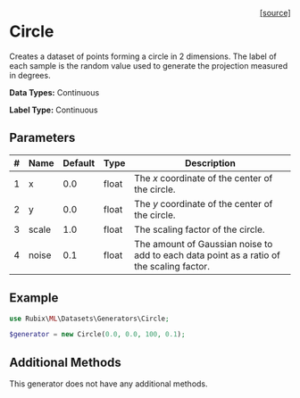 <span style="float:right;"><a href="https://github.com/RubixML/ML/blob/master/src/Datasets/Generators/Circle.php">[source]</a></span>

# Circle
Creates a dataset of points forming a circle in 2 dimensions. The label of each sample is the random value used to generate the projection measured in degrees.

**Data Types:** Continuous

**Label Type:** Continuous

## Parameters
| # | Name | Default | Type | Description |
|---|---|---|---|---|
| 1 | x | 0.0 | float | The *x* coordinate of the center of the circle. |
| 2 | y | 0.0 | float | The *y* coordinate of the center of the circle. |
| 3 | scale | 1.0 | float | The scaling factor of the circle. |
| 4 | noise | 0.1 | float | The amount of Gaussian noise to add to each data point as a ratio of the scaling factor. |

## Example
```php
use Rubix\ML\Datasets\Generators\Circle;

$generator = new Circle(0.0, 0.0, 100, 0.1);
```

## Additional Methods
This generator does not have any additional methods.
